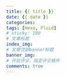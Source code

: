 ```yaml
---
title: {{ title }}
date: {{ date }}
categories:
tags: [Hexo, Fluid]
# sticky: 100
# 文章标题
index_img:
# 文章顶部banner标题 
banner_img:
# 开启评论，指定评论插件
comments: true
---
```












[//]:#(设置表格整体居中显示)
<style>
    table
    {
        margin: auto;
        font-size: 80%;
    }
</style>


